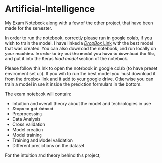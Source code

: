 # Artificial-Intelligence
My Exam Notebook along with a few of the other project, that have been made for the semester.

In order to run the notebook, correctly please run in google colab, if you wish to train the model.
I have linked a [<i>DropBox </i> Link](https://www.dropbox.com/s/d5o206odgzvb7yn/mse-13-0.0591.h5?dl=0) with the best model that was created. You can also download the notebook, and run locally on your machine. In order to try out the model you have to download the file, and put it into the Keras <i>load model </i> section of the notebook. 


Please follow this lnk to open the notebook in google colab (to have preset enviroment set up). If you wih to run the best model you must download it from the dropbox link and it add to your google drive. Otherwise you can train a model in use it inside the prediction formulars in the bottom. 

The exam notebook will contain:
- Intuition and overall theory about the model and technologies in use
- Steps to get dataset
- Preprocessing
- Data Analysis
- Cross validation 
- Model creation
- Model training
- Training and Model validation
- Different predictions on the dataset

For the intuition and theory behind this project, 
